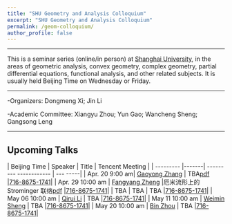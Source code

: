 ```yaml
---
title: "SHU Geometry and Analysis Colloquium"
excerpt: "SHU Geometry and Analysis Colloquium"
permalink: /geom-colloquium/
author_profile: false
---
```




<hr>

This is a   seminar series (online/in person) at [Shanghai University](https://www.math.shu.edu.cn/), in the areas of geometric analysis, convex geometry, complex geometry, partial differential equations, functional analysis, and other related subjects.  It is usually held Beijing Time on Wednesday or Friday.

<hr>

-Organizers: Dongmeng Xi; Jin Li

-Academic Committee: Xiangyu Zhou; Yun Gao; Wancheng Sheng; Gangsong Leng

<hr>

## Upcoming Talks

| Beijing Time  | Speaker |         Title          |        Tencent Meeting          |
| --------- |-------| --------- ------------ | --- -----|
| Apr. 20 9:00 am| [Gaoyong Zhang](https://cims.nyu.edu/~gaoyong/)  | TBA[pdf](/files/zhang.pdf)    |[716-8675-1741](https://meeting.tencent.com/dm/OQfHFDlLrKW1)|
| Apr. 29 10:00 am  | [Fangyang Zheng](https://www.researchgate.net/profile/Fangyang-Zheng) |厄米流形上的 Strominger 联络[pdf](/files/报告题目和摘要-郑老师.pdf) |[716-8675-1741](https://meeting.tencent.com/dm/OQfHFDlLrKW1)|
| TBA      | TBA    | TBA   |[716-8675-1741](https://meeting.tencent.com/dm/OQfHFDlLrKW1)|
| May 06  10:00 am | [Qirui Li](https://person.zju.edu.cn/qrli)    | TBA    |[716-8675-1741](https://meeting.tencent.com/dm/OQfHFDlLrKW1)|
| May 11 10:00 am  | [Weimin Sheng](https://person.zju.edu.cn/0094330)    | TBA    |[716-8675-1741](https://meeting.tencent.com/dm/OQfHFDlLrKW1)|
| May 20  10:00 am | [Bin Zhou](https://www.math.pku.edu.cn/jsdw/js_20180628175159671361/z_20180628175159671361/70482.htm)    | TBA    |[716-8675-1741](https://meeting.tencent.com/dm/OQfHFDlLrKW1)|

